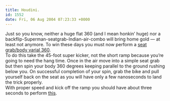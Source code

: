 ```yaml
---
title: Houdini.
id: 1552
date: Fri, 06 Aug 2004 07:23:33 +0000
---
```


Just so you know, neither a huge flat 360 (and I mean honkin’ huge) nor a backflip-Superman-seatgrab-Indian-air-combo will bring home gold — at least not anymore. To win these days you must now perform a [seat grab/body varial 360](http://expn.go.com/media/xgx/mtx/040805_besttricklead_h.jpg).  
 To do this take the 45-foot super kicker, not the short ramp because you’re going to need the hang time. Once in the air move into a simple seat grab but then spin your body 360 degrees keeping parallel to the ground rushing below you. On successful completion of your spin, grab the bike and pull yourself back on the seat as you will have only a few nanoseconds to land the trick properly.  
 With proper speed and kick off the ramp you should have about three seconds to perform [this](http://expn.go.com/expn/summerx/2004/story?id=1853152).



